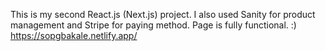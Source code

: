 This is my second React.js (Next.js) project. 
I also used Sanity for product management and Stripe for paying method.
Page is fully functional. :)
https://sopgbakale.netlify.app/
